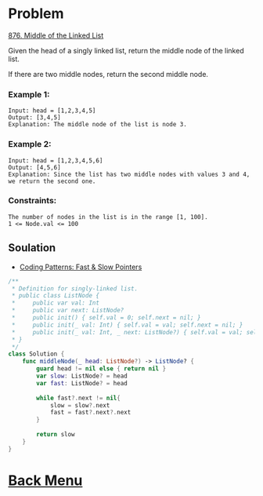 # Problem
[876. Middle of the Linked List](https://leetcode.com/problems/middle-of-the-linked-list/)


Given the head of a singly linked list, return the middle node of the linked list.

If there are two middle nodes, return the second middle node.

 

### Example 1:
```
Input: head = [1,2,3,4,5]
Output: [3,4,5]
Explanation: The middle node of the list is node 3.
```

### Example 2:

```
Input: head = [1,2,3,4,5,6]
Output: [4,5,6]
Explanation: Since the list has two middle nodes with values 3 and 4, we return the second one.
 ```

### Constraints:
```
The number of nodes in the list is in the range [1, 100].
1 <= Node.val <= 100
```

## Soulation

- [Coding Patterns: Fast & Slow Pointers](https://emre.me/coding-patterns/fast-slow-pointers/)

```swift 
/**
 * Definition for singly-linked list.
 * public class ListNode {
 *     public var val: Int
 *     public var next: ListNode?
 *     public init() { self.val = 0; self.next = nil; }
 *     public init(_ val: Int) { self.val = val; self.next = nil; }
 *     public init(_ val: Int, _ next: ListNode?) { self.val = val; self.next = next; }
 * }
 */
class Solution {
    func middleNode(_ head: ListNode?) -> ListNode? {
        guard head != nil else { return nil }
        var slow: ListNode? = head
        var fast: ListNode? = head
        
        while fast?.next != nil{
            slow = slow?.next
            fast = fast?.next?.next
        }
        
        return slow 
    }
}
````

# [Back Menu](/README.md#876-Middle-of-the-Linked-List)